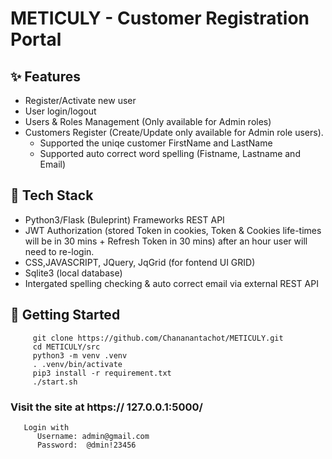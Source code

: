 # METICULY - Customer Registration Portal

## ✨ Features
- Register/Activate new user
- User login/logout
- Users & Roles Management  (Only available for Admin roles)
- Customers Register (Create/Update only available for Admin role users).
  - Supported the uniqe customer FirstName and LastName
  - Supported auto correct word spelling (Fistname, Lastname and Email) 


## 🧰 Tech Stack
  - Python3/Flask (Buleprint) Frameworks REST API
  - JWT Authorization (stored Token in cookies, Token & Cookies life-times will be in 30 mins + Refresh Token in 30 mins) after an hour user will need to re-login.
  - CSS,JAVASCRIPT, JQuery, JqGrid (for fontend UI GRID)
  - Sqlite3 (local database)
  - Intergated spelling checking & auto correct email via external REST API 

## 🚀 Getting Started
         git clone https://github.com/Chananantachot/METICULY.git 
         cd METICULY/src
         python3 -m venv .venv
         . .venv/bin/activate
         pip3 install -r requirement.txt
         ./start.sh

  ### Visit the site at https:// 127.0.0.1:5000/
       Login with
          Username: admin@gmail.com
          Password:  @dmin!23456
        
  
